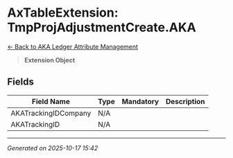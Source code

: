 # AxTableExtension: TmpProjAdjustmentCreate.AKA

[← Back to AKA Ledger Attribute Management](../README.md)

> **Extension Object**

## Fields

| Field Name | Type | Mandatory | Description |
|------------|------|-----------|-------------|
| AKATrackingIDCompany | N/A |  |  |
| AKATrackingID | N/A |  |  |

---

*Generated on 2025-10-17 15:42*
